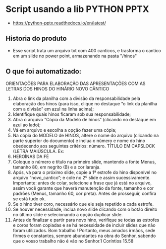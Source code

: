 # Script usando a lib PYTHON PPTX 
- https://python-pptx.readthedocs.io/en/latest/

## Historia do produto
   - Esse script trata um arquivo txt com 400 canticos, e trasforma o cantico em um slide no power point, armazenando na pasta "/hinos"

## O que foi automatizado:

ORIENTAÇÕES PARA ELABORAÇÃO DAS APRESENTAÇÕES COM AS LETRAS DOS
HINOS DO HINÁRIO NOVO CÂNTICO
1. Abra o link da planilha com a divisão da responsabilidade pela elaboração dos hinos
(para isso, clique no destaque “o link da planilha com a divisão” em azul na linha
acima);
2. Identifique quais hinos ficaram sob sua responsabilidade;
3. Abra o arquivo “Cópia da Modelo de hinos” (clicando no destaque em azul ao lado);
4. Vá em arquivo e escolha a opção fazer uma cópia;
5. Na cópia do MODELO de HINOS, altere o nome do arquivo (clicando na parte
superior do documento) e inclua o número e nome do hino obedecendo aos
seguintes critérios: número. TÍTULO EM CAPSLOCK (LETRA MAIÚSCULA. Ex:
322. HEROÍNAS DA FÉ
6. Coloque o número e título na primeiro slide, mantendo a fonte Menus, tamanho 80,
em negrito (B) e a cor laranja.
7. Após, vá para o próximo slide, copie a 1ª estrofe do hino disponível no arquivo
“novo_cantico”; e cole no 2º slide e assim sucessivamente. Importante: antes de
colar, selecione a frase que já está no arquivo, assim você garante que haverá
manutenção da fonte, tamanho e cor padrões (Menus, tamanho 60, cor preta). Antes
de prosseguir, confira se está tudo ok.
8. Se o hino tiver coro, necessário que ele seja repetido a cada estrofe.
9. Se houver necessidade, inclua novo slide clicando com o botão direito no último
slide e selecionando a opção duplicar slide.
10. Antes de finalizar e partir para novo hino, verifique se todas as estrofes e coros
foram copiadas e se há necessidade de incluir slides que não foram utilizados.
Bom trabalho !
Portanto, meus amados irmãos, sede firmes e constantes, sempre abundantes na obra do
Senhor, sabendo que o vosso trabalho não é vão no Senhor.1 Coríntios 15.58

